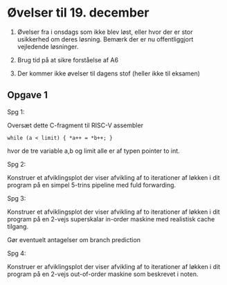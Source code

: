 # Øvelser til 19. december

1. Øvelser fra i onsdags som ikke blev løst, eller hvor der er stor usikkerhed om deres løsning. Bemærk der er nu offentliggjort vejledende løsninger.

2. Brug tid på at sikre forståelse af A6

3. Der kommer ikke øvelser til dagens stof (heller ikke til eksamen)


## Opgave 1

Spg 1:

Oversæt dette C-fragment til RISC-V assembler

~~~
while (a < limit) { *a++ = *b++; }
~~~ 

hvor de tre variable a,b og limit alle er af typen pointer to int.

Spg 2:

Konstruer et afviklingsplot der viser afvikling af
to iterationer af løkken i dit program på en simpel 
5-trins pipeline med fuld forwarding.

Spg 3:

Konstruer et afviklingsplot der viser afvikling af to iterationer af
løkken i dit program på en 2-vejs superskalar in-order maskine med
realistisk cache tilgang.

Gør eventuelt antagelser om branch prediction

Spg 4:

Konstruer er afviklingsplot der viser afvikling af to iterationer
af løkken i dit program på en 2-vejs out-of-order maskine som
beskrevet i noten.
